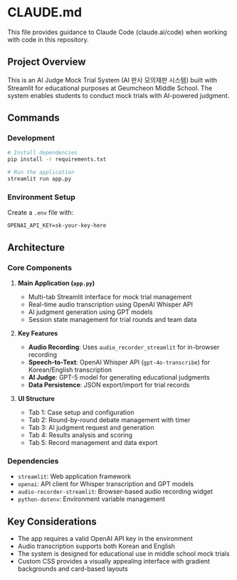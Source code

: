 # CLAUDE.md

This file provides guidance to Claude Code (claude.ai/code) when working with code in this repository.

## Project Overview

This is an AI Judge Mock Trial System (AI 판사 모의재판 시스템) built with Streamlit for educational purposes at Geumcheon Middle School. The system enables students to conduct mock trials with AI-powered judgment.

## Commands

### Development
```bash
# Install dependencies
pip install -r requirements.txt

# Run the application
streamlit run app.py
```

### Environment Setup
Create a `.env` file with:
```
OPENAI_API_KEY=sk-your-key-here
```

## Architecture

### Core Components

1. **Main Application (`app.py`)**
   - Multi-tab Streamlit interface for mock trial management
   - Real-time audio transcription using OpenAI Whisper API
   - AI judgment generation using GPT models
   - Session state management for trial rounds and team data

2. **Key Features**
   - **Audio Recording**: Uses `audio_recorder_streamlit` for in-browser recording
   - **Speech-to-Text**: OpenAI Whisper API (`gpt-4o-transcribe`) for Korean/English transcription
   - **AI Judge**: GPT-5 model for generating educational judgments
   - **Data Persistence**: JSON export/import for trial records

3. **UI Structure**
   - Tab 1: Case setup and configuration
   - Tab 2: Round-by-round debate management with timer
   - Tab 3: AI judgment request and generation
   - Tab 4: Results analysis and scoring
   - Tab 5: Record management and data export

### Dependencies
- `streamlit`: Web application framework
- `openai`: API client for Whisper transcription and GPT models
- `audio-recorder-streamlit`: Browser-based audio recording widget
- `python-dotenv`: Environment variable management

## Key Considerations

- The app requires a valid OpenAI API key in the environment
- Audio transcription supports both Korean and English
- The system is designed for educational use in middle school mock trials
- Custom CSS provides a visually appealing interface with gradient backgrounds and card-based layouts